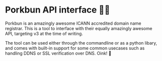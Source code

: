 # Porkbun API interface 🐷🐖

Porkbun is an amazingly awesome ICANN
accredited domain name registrar.
This is a tool to interface with their
equally amazingly awesome API, 
targeting v3 at the time of writing.

The tool can be used either through the
commandline or as a python libary, and
comes with built-in support for some
common usecases such as handling DDNS
or SSL verification over DNS. Oink! 🐖
